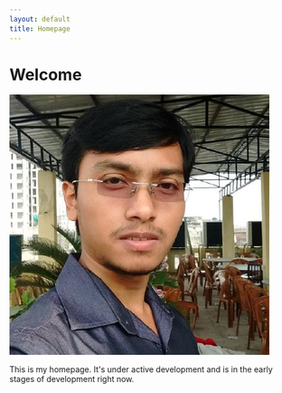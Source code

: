 ```yaml
---
layout: default
title: Homepage
---
```


# Welcome

![My Picture](https://github.com/DarkStar1997/darkstar1997.github.io/blob/master/assets/pictures/image1.jpeg)

This is my homepage. It's under active development and is in the early stages of development right now.